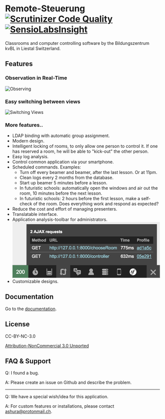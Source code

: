 # Remote-Steuerung [![Scrutinizer Code Quality](https://scrutinizer-ci.com/g/BildungszentrumKVBL/Remote-Steuerung/badges/quality-score.png?b=master)](https://scrutinizer-ci.com/g/BildungszentrumKVBL/Remote-Steuerung/?branch=master) [![SensioLabsInsight](https://insight.sensiolabs.com/projects/a58b4a5a-12f5-444f-bc9c-98d399191502/mini.png)](https://insight.sensiolabs.com/projects/a58b4a5a-12f5-444f-bc9c-98d399191502)

Classrooms and computer controlling software by the Bildungszentrum kvBL in Liestal Switzerland. 


## Features

### Observation in Real-Time

![Observing](./doc/gif/demo.gif)

### Easy switching between views

![Switching Views](./doc/gif/switch-view.gif)

### More features..

- LDAP binding with automatic group assignment.
- Modern design.
- Intelligent locking of rooms, to only allow one person to control it. If one has reserved a room, he will be able to "kick-out" the other person.
- Easy log analysis.
- Control common application via your smartphone.
- Scheduled commands. Examples:
    - Turn off every beamer and beamer, after the last lesson. Or at 11pm.
    - Clean logs every 2 months from the database.
    - Start up beamer 5 minutes before a lesson.
    - In futuristic schools: automatically open the windows and air out the room, 10 minutes before the next lesson.
    - In futuristic schools: 2 hours before the first lesson, make a self-check of the room. Does everything work and respond as expected?
- Reduce the cost and effort of managing presenters.
- Translatable interface.
- Application analysis-toolbar for administrators.
  ![Symfony Toolbar](src/AppBundle/Resources/doc/img/symfony_toolsbar.png)
- Customizable designs.


## Documentation

Go to the [documentation](src/AppBundle/Resources/doc/index.md).


## License

CC-BY-NC-3.0

[Attribution-NonCommercial 3.0 Unported](https://creativecommons.org/licenses/by-nc/3.0/legalcode)


## FAQ & Support

Q: I found a bug.

A: Please create an issue on Github and describe the problem.

---

Q: We have a special wish/idea for this application.

A: For custom features or installations, please contact [ashura@protonmail.ch](ashura@protonmail.ch).

